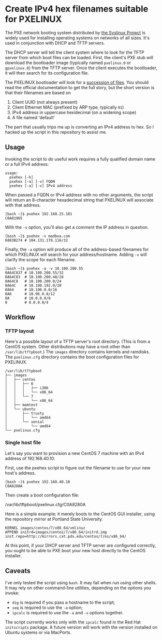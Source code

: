 # Create IPv4 hex filenames suitable for PXELINUX

The PXE network booting system distributed by [the Syslinux Project](http://syslinux.zytor.com/wiki/index.php/The_Syslinux_Project) is widely used for installing operating systems on networks of all sizes. It's used in conjunction with DHCP and TFTP servers.

The DHCP server will tell the client system where to look for the TFTP server from which boot files can be loaded. First, the client's PXE stub will download the bootloader image (typically named `pxelinux.0` or `gpxelinux.0`) from the TFTP server. Once the client executes the bootloader, it will then search for its configuration file.

The PXELINUX bootloader will look for a [succession of files](http://www.syslinux.org/wiki/index.php?title=PXELINUX#Configuration). You should read the official documentation to get the full story, but the short version is that their filenames are based on

1. Client UUID (not always present)
1. Client Ethernet MAC (prefixed by ARP type, typically `01`)
1. IPv4 address in uppercase hexidecimal (on a widening scope)
1. A file named 'default'

The part that usually trips me up is converting an IPv4 address to hex. So I hacked up the script in this repository to assist me.

## Usage

Invoking the script to do useful work requires a fully qualified domain name or a full IPv4 address:

```nohighlight
usage:
  pxehex [-h]
  pxehex [-a] [-v] FQDN
  pxehex [-a] [-v] IPv4 address
```

When passed a FQDN or IPv4 address with no other arguments, the script will return an 8-character hexadecimal string that PXELINUX will associate with that address.

```nohighlight
[bash ~]$ pxehex 192.168.25.101
C0A81965
```

With the `-v` option, you'll also get a comment the IP address in question.

```nohighlight
[bash ~]$ pxehex -v madboa.com
6883B274 # 104.131.178.116/32
```

Finally, the `-a` option will produce all of the address-based filenames for which PXELINUX will search for your address/hostname. Adding `-v` will clarify the scope for each filename.

```nohighlight
[bash ~]$ pxehex -a -v 10.100.200.55
0A64C837 # 10.100.200.55/32
0A64C83  # 10.100.200.48/28
0A64C8   # 10.100.200.0/24
0A64C    # 10.100.192.0/20
0A64     # 10.100.0.0/16
0A6      # 10.96.0.0/12
0A       # 10.0.0.0/8
0        # 0.0.0.0/4
```

## Workflow

### TFTP layout

Here's a possible layout of a TFTP server's root directory. (This is from a CentOS system. Other distributions may have a root other than `/var/lib/tftpboot`.) The `images` directory contains kernels and ramdisks. The `pxelinux.cfg` directory contains the boot configuration files for PXELINUX.

```nohighlight
/var/lib/tftpboot
├── images
│   ├── centos
│   │   ├── 6
│   │   │   ├── i386
│   │   │   └── x86_64
│   │   └── 7
│   │       └── x86_64
│   ├── memtest
│   └── ubuntu
│       ├── trusty
│       │   └── amd64
│       └── xenial
│           └── amd64
└── pxelinux.cfg
```

### Single host file

Let's say you want to provision a new CentOS 7 machine with an IPv4 address of 192.168.40.10.

First, use the pxehex script to figure out the filename to use for your new host's address.

```nohighlight
[bash ~]$ pxehex 192.168.40.10
C0A8280A
```

Then create a boot configuration file:

  /var/lib/tftpboot/pxelinux.cfg/C0A8280A

Here is a simple example; it merely boots to the CentOS GUI installer, using the repository mirror at Portland State University.

```nohighlight
KERNEL images/centos/7/x86_64/vmlinuz
APPEND initrd=images/centos/7/x86_64/initrd.img inst.repo=http://mirrors.cat.pdx.edu/centos/7/os/x86_64/
```

At this point, if your DHCP server and TFTP server are configured correctly, you ought to be able to PXE boot your new host directly to the CentOS installer.

## Caveats

I've only tested the script using `bash`. It may fail when run using other shells. It may rely on other command-line utilities, depending on the options you invoke:

* `dig` is required if you pass a hostname to the script;
* `seq` is required to use the `-a` option;
* `ipcalc` is required to use the `-a` and `-v` options together.

The script currently works only with the `ipcalc` found in the Red Hat `initscripts` package. A future version will work with the version installed on Ubuntu systems or via MacPorts.

<!-- vim: set filetype=markdown: -->

